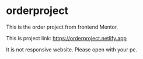 # orderproject

This is the order project from frontend Mentor.

This is project link:
https://orderproject.netlify.app

It is not responsive website. Please open with your pc.
